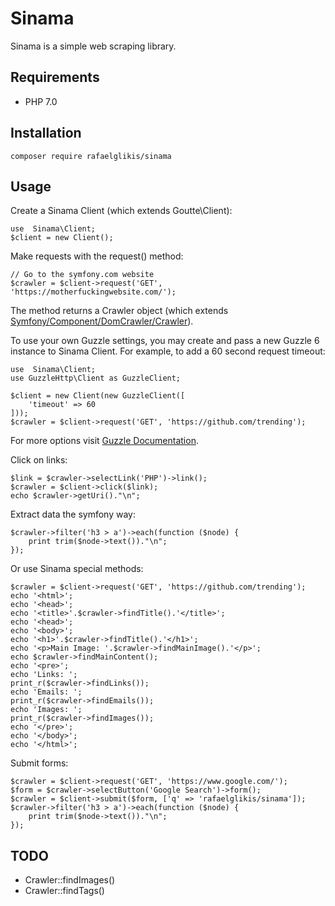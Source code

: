 # Sinama
Sinama is a simple web scraping library.

## Requirements
* PHP 7.0

## Installation

    composer require rafaelglikis/sinama

## Usage
Create a Sinama Client (which extends Goutte\Client):

    use  Sinama\Client;
    $client = new Client();
    
Make requests with the request() method:

    // Go to the symfony.com website
    $crawler = $client->request('GET', 'https://motherfuckingwebsite.com/');
    
The method returns a Crawler object (which extends [Symfony/Component/DomCrawler/Crawler](https://api.symfony.com/4.1/Symfony/Component/DomCrawler/Crawler.html)).

To use your own Guzzle settings, you may create and pass a new Guzzle 6 instance to Sinama Client. For example, to add a 60 second request timeout:

    use  Sinama\Client;
    use GuzzleHttp\Client as GuzzleClient;

    $client = new Client(new GuzzleClient([
        'timeout' => 60
    ]));
    $crawler = $client->request('GET', 'https://github.com/trending');

For more options visit [Guzzle Documentation](http://docs.guzzlephp.org/en/stable/request-options.html).

Click on links:
    
    $link = $crawler->selectLink('PHP')->link();
    $crawler = $client->click($link);
    echo $crawler->getUri()."\n";
    
Extract data  the symfony way:

    $crawler->filter('h3 > a')->each(function ($node) {
        print trim($node->text())."\n";
    });
    
Or use Sinama special methods:
    
    $crawler = $client->request('GET', 'https://github.com/trending');
    echo '<html>';
    echo '<head>';
    echo '<title>'.$crawler->findTitle().'</title>';
    echo '<head>';
    echo '<body>';
    echo '<h1>'.$crawler->findTitle().'</h1>';
    echo '<p>Main Image: '.$crawler->findMainImage().'</p>';
    echo $crawler->findMainContent();
    echo '<pre>';
    echo 'Links: ';
    print_r($crawler->findLinks());
    echo 'Emails: ';
    print_r($crawler->findEmails());
    echo 'Images: ';
    print_r($crawler->findImages());
    echo '</pre>';
    echo '</body>';
    echo '</html>';
    
    

Submit forms:

    $crawler = $client->request('GET', 'https://www.google.com/');
    $form = $crawler->selectButton('Google Search')->form();
    $crawler = $client->submit($form, ['q' => 'rafaelglikis/sinama']);
    $crawler->filter('h3 > a')->each(function ($node) {
        print trim($node->text())."\n";
    });
    
## TODO
* Crawler::findImages()
* Crawler::findTags()
    